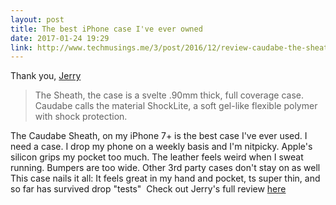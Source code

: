 ```yaml
---
layout: post
title: The best iPhone case I've ever owned
date: 2017-01-24 19:29
link: http://www.techmusings.me/3/post/2016/12/review-caudabe-the-sheath-for-iphone-7.html
---
```


Thank you, [Jerry](http://www.techmusings.me/3/post/2016/12/review-caudabe-the-sheath-for-iphone-7.html "Jerry")

> The Sheath, the case is a svelte .90mm thick, full coverage case. Caudabe calls the material ShockLite, a soft gel-like flexible polymer with shock protection.

​The Caudabe Sheath, on my iPhone 7+ is the best case I've ever used. I need a case. I drop my phone on a weekly basis and I'm nitpicky. Apple's silicon grips my pocket too much. The leather feels weird when I sweat running. Bumpers are too wide. Other 3rd party cases don't stay on as well
​
​This case nails it all: It feels great in my hand and pocket, ts super thin, and so far has survived drop "tests"
​
​Check out Jerry's full review [here](http://www.techmusings.me/3/post/2016/12/review-caudabe-the-sheath-for-iphone-7.html "Here")